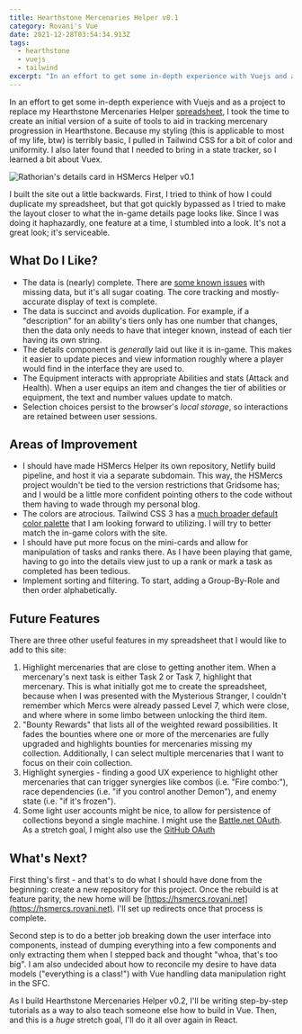 ```yaml
---
title: Hearthstone Mercenaries Helper v0.1
category: Rovani's Vue
date: 2021-12-28T03:54:34.913Z
tags:
  - hearthstone
  - vuejs
  - tailwind
excerpt: "In an effort to get some in-depth experience with Vuejs and as a project to replace my Hearthstone Mercenaries Helper [spreadsheet](https://docs.google.com/spreadsheets/d/19FBZWszfu286zdRNZ43JvUD2bUvxLfrYTLmO1qSJmEM/edit?usp=sharing), I took the time to create an initial version of a suite of tools to aid in tracking mercenary progression in Hearthstone. Because my styling (this is applicable to most of my life, btw) is terribly basic, I pulled in Tailwind CSS for a bit of color and uniformity. I also later found that I needed to bring in a state tracker, so I learned a bit about Vuex."
---
```


In an effort to get some in-depth experience with Vuejs and as a project to replace my Hearthstone Mercenaries Helper [spreadsheet](https://docs.google.com/spreadsheets/d/19FBZWszfu286zdRNZ43JvUD2bUvxLfrYTLmO1qSJmEM/edit?usp=sharing), I took the time to create an initial version of a suite of tools to aid in tracking mercenary progression in Hearthstone. Because my styling (this is applicable to most of my life, btw) is terribly basic, I pulled in Tailwind CSS for a bit of color and uniformity. I also later found that I needed to bring in a state tracker, so I learned a bit about Vuex.

![Rathorian's details card in HSMercs Helper v0.1](/images/hsmercs-v01.png)

I built the site out a little backwards. First, I tried to think of how I could duplicate my spreadsheet, but that got quickly bypassed as I tried to make the layout closer to what the in-game details page looks like. Since I was doing it haphazardly, one feature at a time, I stumbled into a look. It's not a great look; it's serviceable.

## What Do I Like?

- The data is (nearly) complete. There are [some known issues](https://github.com/drovani/rovaninet/labels/good%20first%20issue) with missing data, but it's all sugar coating. The core tracking and mostly-accurate display of text is complete.
- The data is succinct and avoids duplication. For example, if a "description" for an ability's tiers only has one number that changes, then the data only needs to have that integer known, instead of each tier having its own string.
- The details component is _generally_ laid out like it is in-game. This makes it easier to update pieces and view information roughly where a player would find in the interface they are used to.
- The Equipment interacts with appropriate Abilities and stats (Attack and Health). When a user equips an item and changes the tier of abilities or equipment, the text and number values update to match.
- Selection choices persist to the browser's _local storage_, so interactions are retained between user sessions.

## Areas of Improvement

- I should have made HSMercs Helper its own repository, Netlify build pipeline, and host it via a separate subdomain. This way, the HSMercs project wouldn't be tied to the version restrictions that Gridsome has; and I would be a little more confident pointing others to the code without them having to wade through my personal blog.
- The colors are atrocious. Tailwind CSS 3 has a [much broader default color palette](https://tailwindcss.com/docs/customizing-colors) that I am looking forward to utilizing. I will try to better match the in-game colors with the site.
- I should have put more focus on the mini-cards and allow for manipulation of tasks and ranks there. As I have been playing that game, having to go into the details view just to up a rank or mark a task as completed has been tedious.
- Implement sorting and filtering. To start, adding a Group-By-Role and then order alphabetically.

## Future Features

There are three other useful features in my spreadsheet that I would like to add to this site:

1. Highlight mercenaries that are close to getting another item. When a mercenary's next task is either Task 2 or Task 7, highlight that mercenary. This is what initially got me to create the spreadsheet, because when I was presented with the Mysterious Stranger, I couldn't remember which Mercs were already passed Level 7, which were close, and where where in some limbo between unlocking the third item.
1. "Bounty Rewards" that lists all of the weighted reward possibilities. It fades the bounties where one or more of the mercenaries are fully upgraded and highlights bounties for mercenaries missing my collection. Additionally, I can select multiple mercenaries that I want to focus on their coin collection.
1. Highlight synergies - finding a good UX experience to highlight other mercenaries that can trigger synergies like combos (i.e. "Fire combo:"), race dependencies (i.e. "if you control another Demon"), and enemy state (i.e. "if it's frozen").
1. Some light user accounts might be nice, to allow for persistence of collections beyond a single machine. I might use the [Battle.net OAuth](https://develop.battle.net/documentation/guides/using-oauth). As a stretch goal, I might also use the [GitHub OAuth](https://docs.github.com/en/developers/apps/building-oauth-apps/authorizing-oauth-apps)

## What's Next?

First thing's first - and that's to do what I should have done from the beginning: create a new repository for this project. Once the rebuild is at feature parity, the new home will be [https://hsmercs.rovani.net](https://hsmercs.rovani.net). I'll set up redirects once that process is complete.

Second step is to do a better job breaking down the user interface into components, instead of dumping everything into a few components and only extracting them when I stepped back and thought "whoa, that's too big". I am also undecided about how to reconcile my desire to have data models ("everything is a class!") with Vue handling data manipulation right in the SFC.

As I build Hearthstone Mercenaries Helper v0.2, I'll be writing step-by-step tutorials as a way to also teach someone else how to build in Vue. Then, and this is a _huge_ stretch goal, I'll do it all over again in React.
